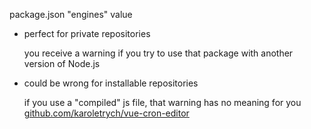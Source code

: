 package.json "engines" value

- perfect for private repositories

  you receive a warning if you try to use that package with another version of Node.js

- could be wrong for installable repositories

  if you use a "compiled" js file, that warning has no meaning for you<br>
  [github.com/karoletrych/vue-cron-editor](https://github.com/karoletrych/vue-cron-editor)


<aside class="notes">
</aside>
